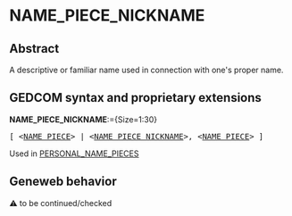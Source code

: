 ﻿# NAME_PIECE_NICKNAME
## Abstract
A descriptive or familiar name used in connection with one's proper name.


## GEDCOM syntax and proprietary extensions

**NAME_PIECE_NICKNAME**:={Size=1:30}
<pre>
[ &lt;<a href=Ged.NAME_PIECE.md>NAME_PIECE</a>&gt; | &lt;<a href=Ged.NAME_PIECE_NICKNAME.md>NAME_PIECE_NICKNAME</a>&gt;, &lt;<a href=Ged.NAME_PIECE.md>NAME_PIECE</a>&gt; ]
</pre>
Used in <a href=Ged.PERSONAL_NAME_PIECES.md>PERSONAL_NAME_PIECES</a><br />


## Geneweb behavior



:warning: to be continued/checked

